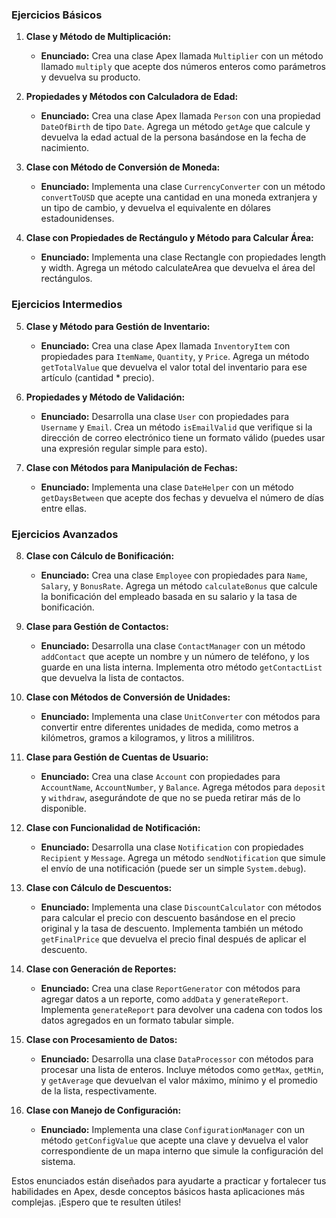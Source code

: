 ### Ejercicios Básicos

1. **Clase y Método de Multiplicación:**
   - **Enunciado:** Crea una clase Apex llamada `Multiplier` con un método llamado `multiply` que acepte dos números enteros como parámetros y devuelva su producto.

2. **Propiedades y Métodos con Calculadora de Edad:**
   - **Enunciado:** Crea una clase Apex llamada `Person` con una propiedad `DateOfBirth` de tipo `Date`. Agrega un método `getAge` que calcule y devuelva la edad actual de la persona basándose en la fecha de nacimiento.

3. **Clase con Método de Conversión de Moneda:**
   - **Enunciado:** Implementa una clase `CurrencyConverter` con un método `convertToUSD` que acepte una cantidad en una moneda extranjera y un tipo de cambio, y devuelva el equivalente en dólares estadounidenses.

4. **Clase con Propiedades de Rectángulo y Método para Calcular Área:**
   - **Enunciado:** Implementa una clase Rectangle con propiedades length y width. Agrega un método calculateArea que devuelva el área del rectángulos.

### Ejercicios Intermedios

5. **Clase y Método para Gestión de Inventario:**
   - **Enunciado:** Crea una clase Apex llamada `InventoryItem` con propiedades para `ItemName`, `Quantity`, y `Price`. Agrega un método `getTotalValue` que devuelva el valor total del inventario para ese artículo (cantidad * precio).

6. **Propiedades y Método de Validación:**
   - **Enunciado:** Desarrolla una clase `User` con propiedades para `Username` y `Email`. Crea un método `isEmailValid` que verifique si la dirección de correo electrónico tiene un formato válido (puedes usar una expresión regular simple para esto).

7. **Clase con Métodos para Manipulación de Fechas:**
   - **Enunciado:** Implementa una clase `DateHelper` con un método `getDaysBetween` que acepte dos fechas y devuelva el número de días entre ellas.

### Ejercicios Avanzados

8. **Clase con Cálculo de Bonificación:**
   - **Enunciado:** Crea una clase `Employee` con propiedades para `Name`, `Salary`, y `BonusRate`. Agrega un método `calculateBonus` que calcule la bonificación del empleado basada en su salario y la tasa de bonificación.

9. **Clase para Gestión de Contactos:**
   - **Enunciado:** Desarrolla una clase `ContactManager` con un método `addContact` que acepte un nombre y un número de teléfono, y los guarde en una lista interna. Implementa otro método `getContactList` que devuelva la lista de contactos.

9. **Clase con Métodos de Conversión de Unidades:**
   - **Enunciado:** Implementa una clase `UnitConverter` con métodos para convertir entre diferentes unidades de medida, como metros a kilómetros, gramos a kilogramos, y litros a mililitros.

10. **Clase para Gestión de Cuentas de Usuario:**
    - **Enunciado:** Crea una clase `Account` con propiedades para `AccountName`, `AccountNumber`, y `Balance`. Agrega métodos para `deposit` y `withdraw`, asegurándote de que no se pueda retirar más de lo disponible.

11. **Clase con Funcionalidad de Notificación:**
    - **Enunciado:** Desarrolla una clase `Notification` con propiedades `Recipient` y `Message`. Agrega un método `sendNotification` que simule el envío de una notificación (puede ser un simple `System.debug`).

12. **Clase con Cálculo de Descuentos:**
    - **Enunciado:** Implementa una clase `DiscountCalculator` con métodos para calcular el precio con descuento basándose en el precio original y la tasa de descuento. Implementa también un método `getFinalPrice` que devuelva el precio final después de aplicar el descuento.

13. **Clase con Generación de Reportes:**
    - **Enunciado:** Crea una clase `ReportGenerator` con métodos para agregar datos a un reporte, como `addData` y `generateReport`. Implementa `generateReport` para devolver una cadena con todos los datos agregados en un formato tabular simple.

14. **Clase con Procesamiento de Datos:**
    - **Enunciado:** Desarrolla una clase `DataProcessor` con métodos para procesar una lista de enteros. Incluye métodos como `getMax`, `getMin`, y `getAverage` que devuelvan el valor máximo, mínimo y el promedio de la lista, respectivamente.

15. **Clase con Manejo de Configuración:**
    - **Enunciado:** Implementa una clase `ConfigurationManager` con un método `getConfigValue` que acepte una clave y devuelva el valor correspondiente de un mapa interno que simule la configuración del sistema.

Estos enunciados están diseñados para ayudarte a practicar y fortalecer tus habilidades en Apex, desde conceptos básicos hasta aplicaciones más complejas. ¡Espero que te resulten útiles!